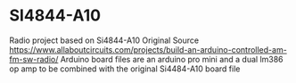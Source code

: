 # SI4844-A10
Radio project based on Si4844-A10
Original Source https://www.allaboutcircuits.com/projects/build-an-arduino-controlled-am-fm-sw-radio/
Arduino board files are an arduino pro mini and a dual lm386 op amp to be combined with the original Si4484-A10 board file
